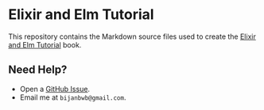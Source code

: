 # Elixir and Elm Tutorial

This repository contains the Markdown source files used to create the
[Elixir and Elm Tutorial](https://leanpub.com/elixir-elm-tutorial) book.

## Need Help?

- Open a [GitHub Issue](https://github.com/elixir-elm-tutorial/elixir-elm-tutorial-book/issues).
- Email me at `bijanbwb@gmail.com`.
